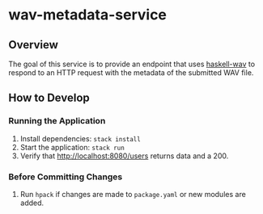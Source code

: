# wav-metadata-service

## Overview

The goal of this service is to provide an endpoint that uses [haskell-wav](https://github.com/michaelheyman/haskell-wav) to respond to an HTTP request with the metadata of the submitted WAV file.

## How to Develop

### Running the Application

1. Install dependencies: `stack install`
2. Start the application: `stack run`
3. Verify that <http://localhost:8080/users> returns data and a 200.

### Before Committing Changes

1. Run `hpack` if changes are made to `package.yaml` or new modules are added.
